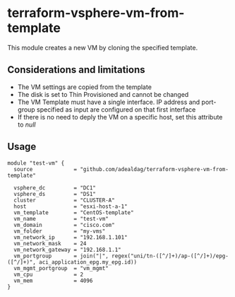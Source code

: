 # terraform-vsphere-vm-from-template

This module creates a new VM by cloning the specified template.

## Considerations and limitations

* The VM settings are copied from the template
* The disk is set to Thin Provisioned and cannot be changed
* The VM Template must have a single interface. IP address and port-group specified as input are configured on that first interface
* If there is no need to deply the VM on a specific host, set this attribute to _null_

## Usage

```hcl
module "test-vm" {
  source             = "github.com/adealdag/terraform-vsphere-vm-from-template"

  vsphere_dc         = "DC1"
  vsphere_ds         = "DS1"
  cluster            = "CLUSTER-A"
  host               = "esxi-host-a-1"
  vm_template        = "CentOS-template"
  vm_name            = "test-vm"
  vm_domain          = "cisco.com"
  vm_folder          = "my-vms"
  vm_network_ip      = "192.168.1.101"
  vm_network_mask    = 24
  vm_network_gateway = "192.168.1.1"
  vm_portgroup       = join("|", regex("uni/tn-([^/]+)/ap-([^/]+)/epg-([^/]+)", aci_application_epg.my_epg.id))
  vm_mgmt_portgroup  = "vm_mgmt"
  vm_cpu             = 2
  vm_mem             = 4096
}
```